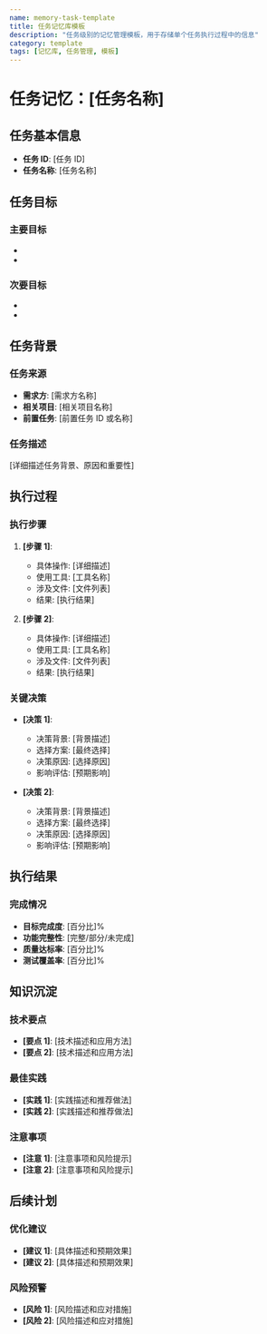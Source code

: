 ```yaml
---
name: memory-task-template
title: 任务记忆库模板
description: "任务级别的记忆管理模板，用于存储单个任务执行过程中的信息"
category: template
tags: [记忆库, 任务管理, 模板]
---
```


# 任务记忆：[任务名称]

## 任务基本信息

- **任务 ID**: [任务 ID]
- **任务名称**: [任务名称]

## 任务目标

### 主要目标

- [目标 1]: [具体描述和验收标准]
- [目标 2]: [具体描述和验收标准]

### 次要目标

- [目标 1]: [具体描述和验收标准]
- [目标 2]: [具体描述和验收标准]

## 任务背景

### 任务来源

- **需求方**: [需求方名称]
- **相关项目**: [相关项目名称]
- **前置任务**: [前置任务 ID 或名称]

### 任务描述

[详细描述任务背景、原因和重要性]

## 执行过程

### 执行步骤

1. **[步骤 1]**:

   - 具体操作: [详细描述]
   - 使用工具: [工具名称]
   - 涉及文件: [文件列表]
   - 结果: [执行结果]

2. **[步骤 2]**:
   - 具体操作: [详细描述]
   - 使用工具: [工具名称]
   - 涉及文件: [文件列表]
   - 结果: [执行结果]

### 关键决策

- **[决策 1]**:

  - 决策背景: [背景描述]
  - 选择方案: [最终选择]
  - 决策原因: [选择原因]
  - 影响评估: [预期影响]

- **[决策 2]**:
  - 决策背景: [背景描述]
  - 选择方案: [最终选择]
  - 决策原因: [选择原因]
  - 影响评估: [预期影响]

## 执行结果

### 完成情况

- **目标完成度**: [百分比]%
- **功能完整性**: [完整/部分/未完成]
- **质量达标率**: [百分比]%
- **测试覆盖率**: [百分比]%

## 知识沉淀

### 技术要点

- **[要点 1]**: [技术描述和应用方法]
- **[要点 2]**: [技术描述和应用方法]

### 最佳实践

- **[实践 1]**: [实践描述和推荐做法]
- **[实践 2]**: [实践描述和推荐做法]

### 注意事项

- **[注意 1]**: [注意事项和风险提示]
- **[注意 2]**: [注意事项和风险提示]

## 后续计划

### 优化建议

- **[建议 1]**: [具体描述和预期效果]
- **[建议 2]**: [具体描述和预期效果]

### 风险预警

- **[风险 1]**: [风险描述和应对措施]
- **[风险 2]**: [风险描述和应对措施]

